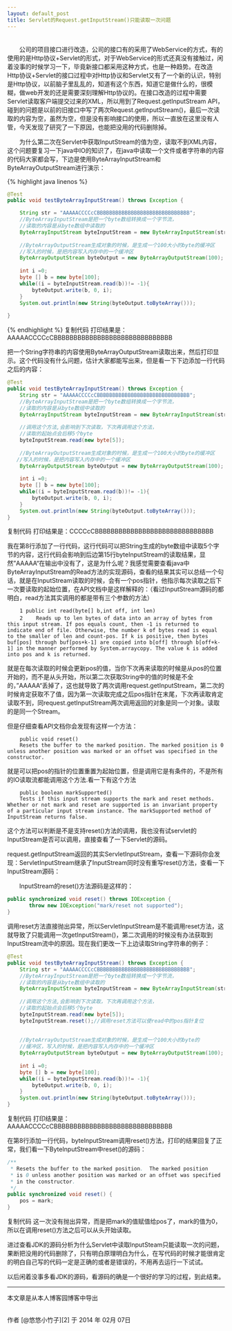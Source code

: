 ```yaml
---
layout: default_post
title: Servlet的Request.getInputStream()只能读取一次问题
---
```


　　<br/>
　　公司的项目接口进行改造，公司的接口有的采用了WebService的方式，有的使用的是Http协议+Servlet的形式，对于WebService的形式还真没有接触过，闲着没事的时候学习一下，毕竟新接口都采用这种方式，也是一种趋势。在改造Http协议+Servlet的接口过程中对Http协议和Servlet又有了一个新的认识，特别是Http协议，以前脑子里乱乱的，知道有这个东西，知道它是做什么的，很模糊，做web开发的还是需要深刻理解Http协议的。在接口改造的过程中需要Servlet读取客户端提交过来的XML，所以用到了Request.getInputStream API，碰到的问题是以前的旧接口中写了两次Request.getInputStream()，最后一次读取的内容为空，虽然为空，但是没有影响接口的使用，所以一直放在这里没有人管，今天发现了研究了一下原因，也能把没用的代码删除掉。

　　为什么第二次在Servlet中获取InputStream的值为空，读取不到XML内容，这个问题要复习一下java中IO的知识了，在java中读取一个文件或者字符串的内容的代码大家都会写，下边是使用ByteArrayInputStream和ByteArrayOutputStream进行演示：

{% highlight java linenos %}
```java
@Test
public void testByteArrayInputStream() throws Exception {

    String str = "AAAAACCCCcCBBBBBBBBBBBBBBBBBBBBBBBBBBBBBB";
    //ByteArrayInputStream是把一个byte数组转换成一个字节流，
    //读取的内容是从byte数组中读取的
    ByteArrayInputStream byteInputStream = new ByteArrayInputStream(str.getBytes());
    
    //ByteArrayOutputStream生成对象的时候，是生成一个100大小的byte的缓冲区
    //写入的时候，是把内容写入内存中的一个缓冲区
    ByteArrayOutputStream byteOutput = new ByteArrayOutputStream(100);
    
    int i =0;
    byte [] b = new byte[100];
    while((i = byteInputStream.read(b))!= -1){
        byteOutput.write(b, 0, i);
    }
    System.out.println(new String(byteOutput.toByteArray()));
    
}
```
{% endhighlight %}
复制代码
打印结果是：AAAAACCCCcCBBBBBBBBBBBBBBBBBBBBBBBBBBBBBB

把一个String字符串的内容使用ByteArrayOutputStream读取出来，然后打印显示。这个代码没有什么问题，估计大家都能写出来，但是看一下下边添加一行代码之后的内容：

```java
@Test
public void testByteArrayInputStream() throws Exception {
    String str = "AAAAACCCCcCBBBBBBBBBBBBBBBBBBBBBBBBBBBBBB";
    //ByteArrayInputStream是把一个byte数组转换成一个字节流，
    //读取的内容是从byte数组中读取的
    ByteArrayInputStream byteInputStream = new ByteArrayInputStream(str.getBytes());
    
    //调用这个方法,会影响到下次读取，下次再调用这个方法，
    //读取的起始点会后移5个byte
    byteInputStream.read(new byte[5]);
    
    //ByteArrayOutputStream生成对象的时候，是生成一个100大小的byte的缓冲区
   //写入的时候，是把内容写入内存中的一个缓冲区
    ByteArrayOutputStream byteOutput = new ByteArrayOutputStream(100);
    
    int i =0;
    byte [] b = new byte[100];
    while((i = byteInputStream.read(b))!= -1){
        byteOutput.write(b, 0, i);
    }
    System.out.println(new String(byteOutput.toByteArray()));
}
```

复制代码
打印结果是：CCCCcCBBBBBBBBBBBBBBBBBBBBBBBBBBBBBB

我在第8行添加了一行代码，这行代码可以把String生成的byte数组中读取5个字节的内容，这行代码会影响到后边第15行byteInputStream的读取结果，显然”AAAAA“在输出中没有了，这是为什么呢？我感觉需要查看java中ByteArrayInputStream的Read方法的实现源码，查看的结果其实可以总结一个句话，就是在InputStream读取的时候，会有一个pos指针，他指示每次读取之后下一次要读取的起始位置，在API文档中是这样解释的：（看过InputStream源码的都明白，read方法其实调用的都是带有三个参数的方法）

        1 public int read(byte[] b,int off, int len)
        2 　　Reads up to len bytes of data into an array of bytes from this input stream. If pos equals count, then -1 is returned to indicate end of file. Otherwise, the number k of bytes read is equal to the smaller of len and count-pos. If k is positive, then bytes buf[pos] through buf[pos+k-1] are copied into b[off] through b[off+k-1] in the manner performed by System.arraycopy. The value k is added into pos and k is returned.
就是在每次读取的时候会更新pos的值，当你下次再来读取的时候是从pos的位置开始的，而不是从头开始，所以第二次获取String中的值的时候是不全的，”AAAAA“丢掉了，这也就导致了两次调用request.getInputStream，第二次的时候肯定获取不了值，因为第一次读取完成之后pos指针在末尾，下次再读取肯定读取不到，同request.getInputStream两次调用返回的对象是同一个对象。读取的是同一个Stream。

但是仔细查看API文档你会发现有这样一个方法：

        public void reset()
        Resets the buffer to the marked position. The marked position is 0 unless another position was marked or an offset was specified in the constructor. 

就是可以把pos的指针的位置重置为起始位置，但是调用它是有条件的，不是所有的IO读取流都能调用这个方法.看一下有这个方法

        public boolean markSupported()
        Tests if this input stream supports the mark and reset methods. Whether or not mark and reset are supported is an invariant property of a particular input stream instance. The markSupported method of InputStream returns false. 
这个方法可以判断是不是支持reset()方法的调用，我也没有试servlet的InputStream是否可以调用，直接查看了一下Servlet的源码。

request.getInputStream返回的其实ServletInputStream，查看一下源码你会发现：ServletInputStream继承了InputStream同时没有重写reset()方法，查看一下InputStream源码：

　　InputStream的reset()方法源码是这样的：

```java
public synchronized void reset() throws IOException {
       throw new IOException("mark/reset not supported");
}
```

调用reset方法直接抛出异常，所以ServletInputStream是不能调用reset方法，这就导致了只能调用一次getInputStream()，第二次调用的时候没有办法获取到InputStream流中的原因。现在我们更改一下上边读取String字符串的例子：

```java
@Test
public void testByteArrayInputStream() throws Exception {
    String str = "AAAAACCCCcCBBBBBBBBBBBBBBBBBBBBBBBBBBBBBB";
    //ByteArrayInputStream是把一个byte数组转换成一个字节流，
    //读取的内容是从byte数组中读取的
    ByteArrayInputStream byteInputStream = new ByteArrayInputStream(str.getBytes());
    
    //调用这个方法,会影响到下次读取，下次再调用这个方法，
    //读取的起始点会后移5个byte
    byteInputStream.read(new byte[5]);
    byteInputStream.reset();//调用reset方法可以使read中的pos指针复位
    
    
    //ByteArrayOutputStream生成对象的时候，是生成一个100大小的byte的
    //缓冲区，写入的时候，是把内容写入内存中的一个缓冲区
    ByteArrayOutputStream byteOutput = new ByteArrayOutputStream(100);
    
    int i =0;
    byte [] b = new byte[100];
    while((i = byteInputStream.read(b))!= -1){
        byteOutput.write(b, 0, i);
    }
    System.out.println(new String(byteOutput.toByteArray()));
}
```

复制代码
打印结果是：AAAAACCCCcCBBBBBBBBBBBBBBBBBBBBBBBBBBBBBB

在第8行添加一行代码，byteInputStream调用reset()方法，打印的结果回复了正常，我们看一下ByteInputStream中reset()的源码：

```java
/**
 * Resets the buffer to the marked position.  The marked position
 * is 0 unless another position was marked or an offset was specified
 * in the constructor.
 */
public synchronized void reset() {
    pos = mark;
}
```
复制代码
这一次没有抛出异常，而是把mark的值赋值给pos了，mark的值为0，所以在调用reset()方法之后可以从头开始读取。

进过查看JDK的源码分析为什么Servlet中读取InputSteam只能读取一次的问题，果断把没用的代码删除了，只有明白原理明白为什么，在写代码的时候才能很肯定的明白自己写的代码一定是正确的或者是错误的，不用再去运行一下试试。

以后闲着没事多看JDK的源码，看源码的确是一个很好的学习的过程，到此结束。

---
本文章是从本人博客园博客中导出

<br/>
作者 [@悠悠小竹子][2]     
于 2014 年 02月 07日

[2]:http://weibo.com/wtstengshencom



